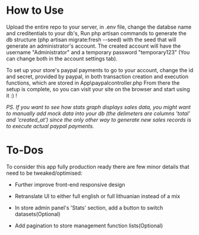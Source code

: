 # How to Use
Upload the entire repo to your server, in .env file, change the databse name and creditentials to your db's,
Run php artisan commands to generate the db structure (php artisan migrate:fresh --seed) with the seed that will generate an administrator's account. The created account will have the username "Administrator" and a temporary password "temporary123" (You can change both in the account settings tab). 

To set up your store's paypal payments to go to your account, change the id and secret, provided by paypal, in both transaction creation and execution functions, which are stored in App\paypalcontroller.php
From there the setup is complete, so you can visit your site on the browser and start using it :) !

*PS. If you want to see how stats graph displays sales data, you might want to manually add mock data into your db (the delimeters are columns 'total' and 'created_at') since the only other way to generate new sales records is to execute actual paypal payments.*

# To-Dos
To consider this app fully production ready there are few minor details that need to be tweaked/optimised:
- Further improve front-end responsive design
- Retranslate UI to either full english or full lithuanian instead of a mix 

- In store admin panel's 'Stats' section, add a button to switch datasets(Optional)
- Add pagination to store management function lists(Optional)
